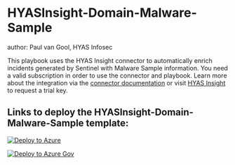 # HYASInsight-Domain-Malware-Sample
author: Paul van Gool, HYAS Infosec

This playbook uses the HYAS Insight connector to automatically enrich incidents generated by Sentinel with Malware Sample information. You need a valid subscription in order to use the connector and playbook. Learn more about the integration via the [connector documentation](https://docs.microsoft.com/connectors/hyasinsight/) or visit [HYAS Insight](https://www.hyas.com/contact) to request a trial key.


## Links to deploy the HYASInsight-Domain-Malware-Sample template:

[![Deploy to Azure](https://aka.ms/deploytoazurebutton)](https://portal.azure.com/#create/Microsoft.Template/uri/https%3A%2F%2Fraw.githubusercontent.com%2FRamboV%2FAzure-Sentinel%2Fmaster%2FSolutions%2FHYAS%2FPlaybooks%2FHYAS-Insight-Domain-Malware-Sample-Data%2Fazuredeploy.json)

[![Deploy to Azure Gov](https://aka.ms/deploytoazuregovbutton)](https://portal.azure.us/#create/Microsoft.Template/uri/https%3A%2F%2Fraw.githubusercontent.com%2FRamboV%2FAzure-Sentinel%2Fmaster%2FSolutions%2FHYAS%2FPlaybooks%2FHYAS-Insight-Domain-Malware-Sample-Data%2Fazuredeploy.json)
